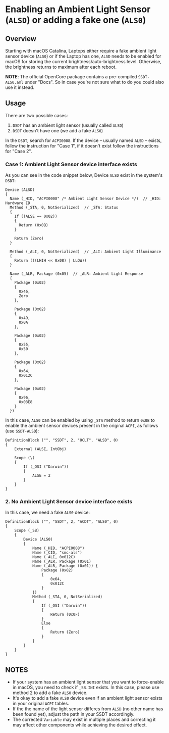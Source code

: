 # Enabling an Ambient Light Sensor (`ALSD`) or adding a fake one (`ALS0`)

## Overview
Starting with macOS Catalina, Laptops either require a fake ambient light sensor device (`ALS0`) or if the Laptop has one, `ALSD` needs to be enabled for macOS for storing the current brightness/auto-brightness level. Otherwise, the brightness returns to maximum after each reboot.

**NOTE**: The official OpenCore package contains a pre-compiled `SSDT-ALS0.aml` under "Docs". So in case you're not sure what to do you could also use it instead.

## Usage
There are two possible cases: 

1. `DSDT` has an ambient light sensor (usually called `ALSD`) 
2. `DSDT` doesn't have one (we add a fake `ALS0`)

In the `DSDT`, search for `ACPI0008`. If the device – usually named `ALSD` – exists, follow the instruction for "Case 1", if it doesn't exist follow the instructions for "Case 2".

### Case 1: Ambient Light Sensor device interface exists
As you can see in the code snippet below, Device `ALSD` exist in the system's `DSDT`:

```asl
Device (ALSD)
{
  Name (_HID, "ACPI0008" /* Ambient Light Sensor Device */)  // _HID: Hardware ID
  Method (_STA, 0, NotSerialized)  // _STA: Status
  {
    If ((ALSE == 0x02))
    {
      Return (0x0B)
    }

    Return (Zero)
  }

  Method (_ALI, 0, NotSerialized)  // _ALI: Ambient Light Illuminance
  {
    Return (((LHIH << 0x08) | LLOW))
  }

  Name (_ALR, Package (0x05)  // _ALR: Ambient Light Response
  {
    Package (0x02)
    {
      0x46,
      Zero
    },

    Package (0x02)
    {
      0x49,
      0x0A
    },

    Package (0x02)
    {
      0x55,
      0x50
    },

    Package (0x02)
    {
      0x64,
      0x012C
    },

    Package (0x02)
    {
      0x96,
      0x03E8
    }
  })
```
In this case, `ALS0` can be enabled by using `_STA` method to return `0x0B` to enable the ambient sensor devices present in the original `ACPI`, as follows (use `SSDT-ALSD`):

```asl
DefinitionBlock ("", "SSDT", 2, "OCLT", "ALSD", 0)
{
    External (ALSE, IntObj)

    Scope (\)
    {
        If (_OSI ("Darwin"))
        {
            ALSE = 2       
        }
    }
}
```
### 2. No Ambient Light Sensor device interface exists
In this case, we need a fake `ALS0` device:

```asl
DefinitionBlock ("", "SSDT", 2, "ACDT", "ALS0", 0)
{
    Scope (_SB)
    {
        Device (ALS0)
        {
            Name (_HID, "ACPI0008")
            Name (_CID, "smc-als")
            Name (_ALI, 0x012C)
            Name (_ALR, Package (0x01)
            Name (_ALR, Package (0x01)) {
                Package (0x02)
                {
                    0x64,
                    0x012C
                }
            })
            Method (_STA, 0, NotSerialized)
            {
                If (_OSI ("Darwin"))
                {
                    Return (0x0F)
                }
                Else
                {
                    Return (Zero)
                }
            }
        }
    }
}
```
## NOTES
- If your system has an ambient light sensor that you want to force-enable in macOS, you need to check if `_SB.INI` exists. In this case, please use method 2 to add a fake `ALS0` device.
- It's okay to add a fake `ALS0` device even if an ambient light sensor exists in your original `ACPI` tables.
- If the the name of the light sensor differes from `ALSD` (no other name has been found yet), adjust the path in your SSDT accordingly.
- The corrected `Variable` may exist in multiple places and correcting it may affect other components while achieving the desired effect.
